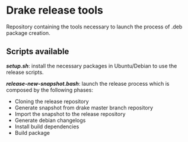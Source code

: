 Drake release tools
===================

Repository containing the tools necessary to launch the process of 
.deb package creation.

Scripts available
-----------------

***setup.sh***: install the necessary packages in Ubuntu/Debian to use
the release scripts.

***release-new-snapshot.bash***: launch the release process which is composed
by the following phases:

 * Cloning the release repository
 * Generate snapshot from drake master branch repository
 * Import the snapshot to the release repository
 * Generate debian changelogs
 * Install build dependencies
 * Build package
